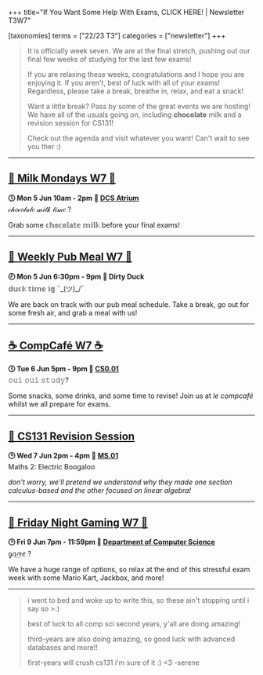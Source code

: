 +++
title="If You Want Some Help With Exams, CLICK HERE! | Newsletter T3W7"

[taxonomies]
terms = ["22/23 T3"]
categories = ["newsletter"]
+++
> It is officially week seven. We are at the final stretch, pushing out our final few weeks of studying for the last few exams!
> 
>If you are relaxing these weeks, congratulations and I hope you are enjoying it. If you aren't, best of luck with all of your exams! Regardless, please take a break, breathe in, relax, and eat a snack! 
>
> Want a little break? Pass by some of the great events we are hosting! We have all of the usuals going on, including **chocolate** milk and a revision session for CS131! 
> 
> Check out the agenda and visit whatever you want! Can't wait to see you ther :)
***

## **[🍥 Milk Mondays W7 🍥](https://uwcs.co.uk/events/mm-22t3w7/)**
**🕔 Mon 5 Jun 10am - 2pm  📍 [DCS Atrium](https://campus.warwick.ac.uk/?cmsid=14)**  
𝒸𝒽𝑜𝒸𝑜𝓁𝒶𝓉𝑒 𝓂𝒾𝓁𝓀 𝓉𝒾𝓂𝑒 ?

Grab some 𝕔𝕙𝕠𝕔𝕠𝕝𝕒𝕥𝕖 𝕞𝕚𝕝𝕜 before your final exams!
***

## **[🌮 Weekly Pub Meal W7 🌮](https://uwcs.co.uk/events/pub-meal-22t3w7)**
**🕗 Mon 5 Jun 6:30pm - 9pm  📍 Dirty Duck**  
𝕕𝕦𝕔𝕜 𝕥𝕚𝕞𝕖 𝕚𝕘 ¯\_(ツ)_/¯

We are back on track with our pub meal schedule. Take a break, go out for some fresh air, and grab a meal with us!
***

## **[☕ CompCafé W7 ☕](https://uwcs.co.uk/events/compcafe-22t3w7/)**
**🕔 Tue 6 Jun 5pm - 9pm  📍 [CS0.01](https://campus.warwick.ac.uk/?cmsid=1557)**  
𝚘𝚞𝚒 𝚘𝚞𝚒 𝚜𝚝𝚞𝚍𝚢?

Some snacks, some drinks, and some time to revise! Join us at *le compcafé* whilst we all prepare for exams.
***

## **[🧠 CS131 Revision Session](https://uwcs.co.uk/events/cs131-revision-2023/)**
**🕑 Wed 7 Jun 2pm - 4pm  📍 [MS.01](https://campus.warwick.ac.uk/?cmsid=6009)**  
Maths 2: Electric Boogaloo

*don't worry, we'll pretend we understand why they made one section calculus-based and the other focused on linear algebra!*
***

## **[🎯 Friday Night Gaming W7 🎯](https://uwcs.co.uk/events/fng-22t3w7/)**
**🕑 Fri 9 Jun 7pm - 11:59pm  📍 [Department of Computer Science](https://campus.warwick.ac.uk/?cmsid=14)**  
ᧁꪖꪑꫀ ?

We have a huge range of options, so relax at the end of this stressful exam week with some Mario Kart, Jackbox, and more!
***

> i went to bed and woke up to write this, so these ain't stopping until i say so >:)
> 
> best of luck to all comp sci second years, y'all are doing amazing!
> 
> third-years are also doing amazing, so good luck with advanced databases and more!!
> 
> first-years will crush cs131 i'm sure of it :) <3 -serene